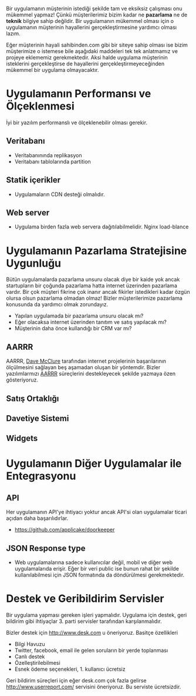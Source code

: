 Bir uygulamanın müşterinin istediği şekilde tam ve eksiksiz çalışması onu mükemmel yapmaz! Çünkü müşterilerimiz bizim
kadar ne **pazarlama** ne de **teknik** bilgiye sahip değildir. Bir uygulamanın mükemmel olması için o uygulamanın 
müşterinin hayallerini gerçekleştirmesine yardımcı olması lazım.

Eğer müşterinin hayali sahibinden.com gibi bir siteye sahip olması ise bizim müşterimize o istemese bile aşağıdaki 
maddeleri tek tek anlatmamız ve projeye eklememiz gerekmektedir. Aksi halde uygulama müşterinin isteklerini gerçekleştirse
de hayallerini gerçekleştirmeyeceğinden mükemmel bir uygulama olmayacaktır.

# Uygulamanın Performansı ve Ölçeklenmesi

İyi bir yazılım performanslı ve ölçeklenebilir olması gerekir.

## Veritabanı

* Veritabanınında replikasyon
* Veritabanı tablolarında partition

## Statik içerikler

* Uygulamaların CDN desteği olmalıdır.

## Web server

* Uygulama birden fazla web servera dağıtılabilmelidir. Nginx load-blance

# Uygulamanın Pazarlama Stratejisine Uygunluğu

Bütün uygulamalarda pazarlama unsuru olacak diye bir kaide yok ancak startupların bir çoğunda pazarlama 
hatta internet üzerinden pazarlama vardır. Bir çok müşteri fikrine çok inanır ancak fikirler istedikleri 
kadar özgün olursa olsun pazarlama olmadan olmaz! Bizler müşterilerimize pazarlama konusunda da yardımcı
olmak zorundayız.

* Yapılan uygulamada bir pazarlama unsuru olacak mı? 
* Eğer olacaksa internet üzerinden tanıtım ve satış yapılacak mı?
* Müşterinin daha önce kullandığı bir CRM var mı?

## AARRR 

AARRR, [Dave McClure](https://twitter.com/davemcclure) tarafından internet projelerinin başarılarının ölçülmesini sağlayan beş aşamadan oluşan bir yöntemdir. Bizler yazılımlarmızı [AARRR](https://github.com/lab2023/playbook/blob/master/tr/901-AARRR.md) süreçlerini destekleyecek şekilde yazmaya özen gösteriyoruz.

## Satış Ortaklığı

## Davetiye Sistemi

## Widgets

# Uygulamanın Diğer Uygulamalar ile Entegrasyonu

## API

Her uygulamanın API'ye ihtiyacı yoktur ancak API'si olan uygulamalar ticari açıdan daha başarılıdırlar.

* https://github.com/applicake/doorkeeper

## JSON Response type

* Web uygulamalarına sadece kullanıcılar değil, mobil ve diğer web uygulamalarıda erişir. Eğer bir veri public ise bunun rahat bir şekilde kullanılabilmesi için JSON formatında da döndürülmesi gerekmektedir.

# Destek ve Geribildirim Servisler

Bir uygulama yapması gereken işleri yapmalıdır. Uygulama için destek, geri bildirim gibi ihtiyaçlar 3. parti servisler 
tarafından karşılanmalıdır.

Bizler destek için http://www.desk.com u öneriyoruz. Basitçe özellikleri

* Bilgi Havuzu
* Twitter, facebook, email ile gelen soruların bir yerde toplanması
* Canlı destek
* Özelleştirilebilmesi
* Esnek ödeme seçenekleri, 1. kullanıcı ücretsiz

Geri bildirim süreçleri için eğer desk.com çok fazla gelirse http://www.userreport.com/ servisini öneriyoruz. Bu serviste
ücretsizdir.



